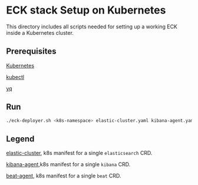# ECK stack Setup on Kubernetes

This directory includes all scripts needed for setting up a working ECK inside a Kubernetes cluster.

## Prerequisites



[Kubernetes](https://kubernetes.io/docs/setup/)

[kubectl](https://kubernetes.io/docs/tasks/tools/#kubectl)

[yq](https://github.com/mikefarah/yq)

## Run
```bash
./eck-deployer.sh <k8s-namespace> elastic-cluster.yaml kibana-agent.yaml beat-agent.yaml
```

## Legend

[elastic-cluster](./elastic-cluster.yaml), k8s manifest for a single `elasticsearch` CRD.

[kibana-agent](./kibana-agent.yaml),k8s manifest for a single `kibana` CRD.

[beat-agent](./beat-agent.yaml), k8s manifest for a single `beat` CRD.
